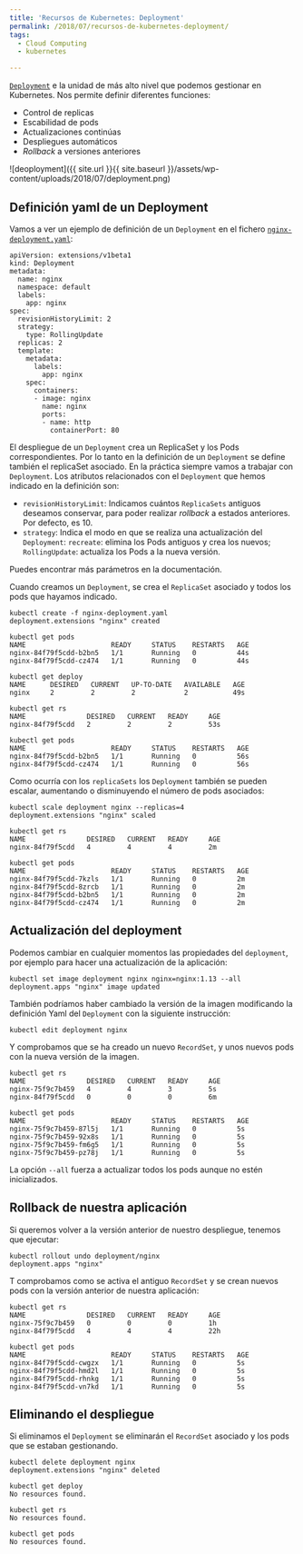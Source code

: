```yaml
---
title: 'Recursos de Kubernetes: Deployment'
permalink: /2018/07/recursos-de-kubernetes-deployment/
tags:
  - Cloud Computing
  - kubernetes

---
```


[`Deployment`](https://kubernetes.io/docs/concepts/workloads/controllers/deployment/) e la unidad de más alto nivel que podemos gestionar en Kubernetes. Nos permite definir diferentes funciones:

* Control de replicas
* Escabilidad de pods
* Actualizaciones continúas
* Despliegues automáticos
* *Rollback* a versiones anteriores

![deoployment]({{ site.url }}{{ site.baseurl }}/assets/wp-content/uploads/2018/07/deployment.png)

## Definición yaml de un Deployment

Vamos a ver un ejemplo de definición de un `Deployment` en el fichero [`nginx-deployment.yaml`](ejemplo/nginx/nginx-deployment.yaml):

    apiVersion: extensions/v1beta1
    kind: Deployment
    metadata:
      name: nginx
      namespace: default
      labels:
        app: nginx
    spec:
      revisionHistoryLimit: 2
      strategy:
        type: RollingUpdate
      replicas: 2
      template:
        metadata:
          labels:
            app: nginx
        spec:
          containers:
          - image: nginx
            name: nginx
            ports:
            - name: http
              containerPort: 80

<!--more-->

El despliegue de un `Deployment` crea un ReplicaSet y los Pods correspondientes. Por lo tanto en la definición de un `Deployment` se define también el replicaSet asociado. En la práctica siempre vamos a trabajar con `Deployment`. Los atributos relacionados con el `Deployment` que hemos indicado en la definición son:

* `revisionHistoryLimit`: Indicamos cuántos `ReplicaSets` antiguos deseamos conservar, para poder realizar *rollback* a estados anteriores. Por defecto, es 10.
* `strategy`: Indica el modo en que se realiza una actualización del `Deployment`: `recreate`: elimina los Pods antiguos y crea los nuevos; `RollingUpdate`: actualiza los Pods a la nueva versión.

Puedes encontrar más parámetros en la documentación.

Cuando creamos un `Deployment`, se crea el `ReplicaSet` asociado y todos los pods que hayamos indicado.

    kubectl create -f nginx-deployment.yaml 
    deployment.extensions "nginx" created

    kubectl get pods
    NAME                     READY     STATUS    RESTARTS   AGE
    nginx-84f79f5cdd-b2bn5   1/1       Running   0          44s
    nginx-84f79f5cdd-cz474   1/1       Running   0          44s
    
    kubectl get deploy
    NAME      DESIRED   CURRENT   UP-TO-DATE   AVAILABLE   AGE
    nginx     2         2         2            2           49s
    
    kubectl get rs
    NAME               DESIRED   CURRENT   READY     AGE
    nginx-84f79f5cdd   2         2         2         53s
    
    kubectl get pods
    NAME                     READY     STATUS    RESTARTS   AGE
    nginx-84f79f5cdd-b2bn5   1/1       Running   0          56s
    nginx-84f79f5cdd-cz474   1/1       Running   0          56s

Como ocurría con los `replicaSets` los `Deployment` también se pueden escalar, aumentando o disminuyendo el número de pods asociados:

    kubectl scale deployment nginx --replicas=4
    deployment.extensions "nginx" scaled
    
    kubectl get rs
    NAME               DESIRED   CURRENT   READY     AGE
    nginx-84f79f5cdd   4         4         4         2m
    
    kubectl get pods
    NAME                     READY     STATUS    RESTARTS   AGE
    nginx-84f79f5cdd-7kzls   1/1       Running   0          2m
    nginx-84f79f5cdd-8zrcb   1/1       Running   0          2m
    nginx-84f79f5cdd-b2bn5   1/1       Running   0          2m
    nginx-84f79f5cdd-cz474   1/1       Running   0          2m

## Actualización del deployment

Podemos cambiar en cualquier momentos las propiedades del `deployment`, por ejemplo para hacer una actualización de la aplicación:

    kubectl set image deployment nginx nginx=nginx:1.13 --all
    deployment.apps "nginx" image updated

También podríamos haber cambiado la versión de la imagen modificando la definición Yaml del `Deployment` con la siguiente instrucción:

    kubectl edit deployment nginx

Y comprobamos que se ha creado un nuevo `RecordSet`, y unos nuevos pods con la nueva versión de la imagen.

    kubectl get rs
    NAME               DESIRED   CURRENT   READY     AGE
    nginx-75f9c7b459   4         4         3         5s
    nginx-84f79f5cdd   0         0         0         6m
    
    kubectl get pods
    NAME                     READY     STATUS    RESTARTS   AGE
    nginx-75f9c7b459-87l5j   1/1       Running   0          5s
    nginx-75f9c7b459-92x8s   1/1       Running   0          5s
    nginx-75f9c7b459-fm6g5   1/1       Running   0          5s
    nginx-75f9c7b459-pz78j   1/1       Running   0          5s

La opción `--all` fuerza a actualizar todos los pods aunque no estén inicializados. 

## Rollback de nuestra aplicación

Si queremos volver a la versión anterior de nuestro despliegue, tenemos que ejecutar:

    kubectl rollout undo deployment/nginx
    deployment.apps "nginx" 

T comprobamos como se activa el antiguo `RecordSet` y se crean nuevos pods con la versión anterior de nuestra aplicación:
    
    kubectl get rs
    NAME               DESIRED   CURRENT   READY     AGE
    nginx-75f9c7b459   0         0         0         1h
    nginx-84f79f5cdd   4         4         4         22h
  
    kubectl get pods
    NAME                     READY     STATUS    RESTARTS   AGE
    nginx-84f79f5cdd-cwgzx   1/1       Running   0          5s
    nginx-84f79f5cdd-hmd2l   1/1       Running   0          5s
    nginx-84f79f5cdd-rhnkg   1/1       Running   0          5s
    nginx-84f79f5cdd-vn7kd   1/1       Running   0          5s

## Eliminando el despliegue

Si eliminamos el `Deployment` se eliminarán el `RecordSet` asociado y los pods que se estaban gestionando.

    kubectl delete deployment nginx
    deployment.extensions "nginx" deleted
    
    kubectl get deploy
    No resources found.
    
    kubectl get rs
    No resources found.
    
    kubectl get pods
    No resources found.


